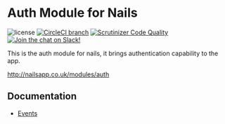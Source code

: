 # Auth Module for Nails

![license](https://img.shields.io/badge/license-MIT-green.svg)
[![CircleCI branch](https://img.shields.io/circleci/project/github/nails/module-auth.svg)](https://circleci.com/gh/nails/module-auth)
[![Scrutinizer Code Quality](https://scrutinizer-ci.com/g/nails/module-auth/badges/quality-score.png)](https://scrutinizer-ci.com/g/nails/module-auth)
[![Join the chat on Slack!](https://now-examples-slackin-rayibnpwqe.now.sh/badge.svg)](https://nails-app.slack.com/shared_invite/MTg1NDcyNjI0ODcxLTE0OTUwMzA1NTYtYTZhZjc5YjExMQ)

This is the auth module for nails, it brings authentication capability to the app.

http://nailsapp.co.uk/modules/auth


## Documentation

- [Events](docs/events.md)
